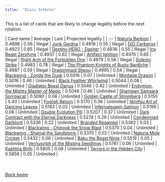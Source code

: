 ```yaml
---
title:  "Disco Inferno"
---
```


This is a list of cards that are likely to change legality before the next rotation.

| Card name | Average | Last | Projected legality |
| :-- |
[Naturia Barkion](https://db.ygoprodeck.com/card/?search=Naturia%20Barkion) | 0.4898 | 0.56 | Illegal |
[Junk Gardna](https://db.ygoprodeck.com/card/?search=Junk%20Gardna) | 0.4918 | 0.55 | Illegal |
[D/D Cerberus](https://db.ygoprodeck.com/card/?search=D/D%20Cerberus) | 0.4923 | 0.65 | Illegal |
[Destiny HERO - Dasher](https://db.ygoprodeck.com/card/?search=Destiny%20HERO%20-%20Dasher) | 0.4936 | 0.55 | Illegal |
[Ice Beast Zerofyne](https://db.ygoprodeck.com/card/?search=Ice%20Beast%20Zerofyne) | 0.4937 | 0.62 | Illegal |
[Artifact Ignition](https://db.ygoprodeck.com/card/?search=Artifact%20Ignition) | 0.4976 | 0.65 | Illegal |
[Right Arm of the Forbidden One](https://db.ygoprodeck.com/card/?search=Right%20Arm%20of%20the%20Forbidden%20One) | 0.4979 | 0.58 | Illegal |
[Solemn Strike](https://db.ygoprodeck.com/card/?search=Solemn%20Strike) | 0.4983 | 0.78 | Illegal |
[The Phantom Knights of Rusty Bardiche](https://db.ygoprodeck.com/card/?search=The%20Phantom%20Knights%20of%20Rusty%20Bardiche) | 0.4987 | 0.59 | Illegal |
[Dragonmaid Sheou](https://db.ygoprodeck.com/card/?search=Dragonmaid%20Sheou) | 0.4995 | 0.54 | Illegal |
[Blackwing - Zonda the Dusk](https://db.ygoprodeck.com/card/?search=Blackwing%20-%20Zonda%20the%20Dusk) | 0.5016 | 0.07 | Unlimited |
[Montage Dragon](https://db.ygoprodeck.com/card/?search=Montage%20Dragon) | 0.5016 | 0.46 | Unlimited |
[Black Feather Whirlwind](https://db.ygoprodeck.com/card/?search=Black%20Feather%20Whirlwind) | 0.5044 | 0.08 | Unlimited |
[Gladiator Beast Darius](https://db.ygoprodeck.com/card/?search=Gladiator%20Beast%20Darius) | 0.5046 | 0.42 | Unlimited |
[Endymion, the Mighty Master of Magic](https://db.ygoprodeck.com/card/?search=Endymion,%20the%20Mighty%20Master%20of%20Magic) | 0.5048 | 0.46 | Unlimited |
[Shamisen Samsara Sorrowcat](https://db.ygoprodeck.com/card/?search=Shamisen%20Samsara%20Sorrowcat) | 0.5090 | 0.08 | Unlimited |
[Golden Castle of Stromberg](https://db.ygoprodeck.com/card/?search=Golden%20Castle%20of%20Stromberg) | 0.5150 | 0.40 | Unlimited |
[Foolish Return](https://db.ygoprodeck.com/card/?search=Foolish%20Return) | 0.5170 | 0.36 | Unlimited |
[Ninjitsu Art of Dancing Leaves](https://db.ygoprodeck.com/card/?search=Ninjitsu%20Art%20of%20Dancing%20Leaves) | 0.5183 | 0.03 | Unlimited |
[Infernalqueen Salmon](https://db.ygoprodeck.com/card/?search=Infernalqueen%20Salmon) | 0.5198 | 0.06 | Unlimited |
[Double Evolution Pill](https://db.ygoprodeck.com/card/?search=Double%20Evolution%20Pill) | 0.5207 | 0.37 | Unlimited |
[Dark Contract with the Eternal Darkness](https://db.ygoprodeck.com/card/?search=Dark%20Contract%20with%20the%20Eternal%20Darkness) | 0.5278 | 0.29 | Unlimited |
[Condemned Darklord](https://db.ygoprodeck.com/card/?search=Condemned%20Darklord) | 0.5336 | 0.22 | Unlimited |
[Branded Regained](https://db.ygoprodeck.com/card/?search=Branded%20Regained) | 0.5362 | 0.03 | Unlimited |
[Blackwing - Chinook the Snow Blast](https://db.ygoprodeck.com/card/?search=Blackwing%20-%20Chinook%20the%20Snow%20Blast) | 0.5370 | 0.04 | Unlimited |
[Blackwing - Shamal the Sandstorm](https://db.ygoprodeck.com/card/?search=Blackwing%20-%20Shamal%20the%20Sandstorm) | 0.5370 | 0.02 | Unlimited |
[Naturia Mole Cricket](https://db.ygoprodeck.com/card/?search=Naturia%20Mole%20Cricket) | 0.5432 | 0.06 | Unlimited |
[Baku the Beast Ninja](https://db.ygoprodeck.com/card/?search=Baku%20the%20Beast%20Ninja) | 0.5519 | 0.05 | Unlimited |
[Vernusylph of the Misting Seedlings](https://db.ygoprodeck.com/card/?search=Vernusylph%20of%20the%20Misting%20Seedlings) | 0.5761 | 0.06 | Unlimited |
[Kashtira Birth](https://db.ygoprodeck.com/card/?search=Kashtira%20Birth) | 0.5805 | 0.06 | Unlimited |
[Terrors in the Hidden City](https://db.ygoprodeck.com/card/?search=Terrors%20in%20the%20Hidden%20City) | 0.5859 | 0.05 | Unlimited |

<br>

###### [Back home](index)